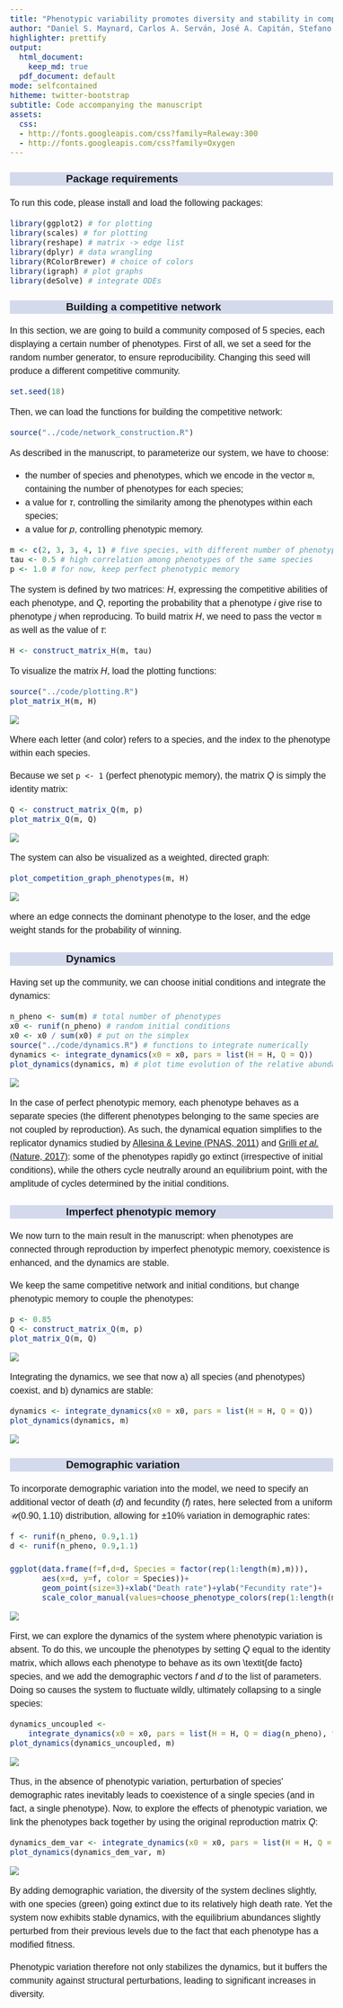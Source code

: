 ```yaml
---
title: "Phenotypic variability promotes diversity and stability in competitive communities"
author: "Daniel S. Maynard, Carlos A. Serván, José A. Capitán, Stefano Allesina"
highlighter: prettify
output:
  html_document: 
    keep_md: true
  pdf_document: default
mode: selfcontained
hitheme: twitter-bootstrap
subtitle: Code accompanying the manuscript
assets:
  css:
  - http://fonts.googleapis.com/css?family=Raleway:300
  - http://fonts.googleapis.com/css?family=Oxygen
---
```


<style>
body{
  font-family: 'Oxygen', sans-serif;
  font-size: 16px;
  line-height: 24px;
}

h1,h2,h3,h4 {
  font-family: 'Raleway', sans-serif;
}

.container { width: 1000px; }
h3 {
  background-color: #D4DAEC;
  text-indent: 100px; 
}
h4 {
  text-indent: 100px;
}

g-table-intro h4 {
  text-indent: 0px;
}
</style>

### Package requirements

To run this code, please install and load the following packages:

```r
library(ggplot2) # for plotting
library(scales) # for plotting
library(reshape) # matrix -> edge list
library(dplyr) # data wrangling
library(RColorBrewer) # choice of colors
library(igraph) # plot graphs
library(deSolve) # integrate ODEs
```

### Building a competitive network 

In this section, we are going to build a community composed of 5 species, each displaying a certain number of phenotypes. First of all, we set a seed for the random number generator, to ensure reproducibility. Changing this seed will produce a different competitive community.


```r
set.seed(18)
```

Then, we can load the functions for building the competitive network:

```r
source("../code/network_construction.R")
```

As described in the manuscript, to parameterize our system, we have to choose:

- the number of species and phenotypes, which we encode in the vector `m`, containing the number of phenotypes for each species;
- a value for $\tau$, controlling the similarity among the phenotypes within each species;
- a value for $p$, controlling phenotypic memory.


```r
m <- c(2, 3, 3, 4, 1) # five species, with different number of phenotypes
tau <- 0.5 # high correlation among phenotypes of the same species
p <- 1.0 # for now, keep perfect phenotypic memory
```

The system is defined by two matrices: $H$, expressing the competitive abilities of each phenotype, and $Q$, reporting the probability that a phenotype $i$ give rise to phenotype $j$ when reproducing. To build matrix $H$, we need to pass the vector `m` as well as the value of $\tau$:


```r
H <- construct_matrix_H(m, tau)
```

To visualize the matrix $H$, load the plotting functions:

```r
source("../code/plotting.R")
plot_matrix_H(m, H)
```

![](index_files/figure-html/unnamed-chunk-6-1.png)<!-- -->

Where each letter (and color) refers to a species, and the index to the phenotype within each species. 

Because we set `p <- 1` (perfect phenotypic memory), the matrix $Q$ is simply the identity matrix:

```r
Q <- construct_matrix_Q(m, p)
plot_matrix_Q(m, Q)
```

![](index_files/figure-html/unnamed-chunk-7-1.png)<!-- -->

The system can also be visualized as a weighted, directed graph:

```r
plot_competition_graph_phenotypes(m, H)
```

![](index_files/figure-html/unnamed-chunk-8-1.png)<!-- -->
  
where an edge connects the dominant phenotype to the loser, and the edge weight stands for the probability of winning.

### Dynamics

Having set up the community, we can choose initial conditions and integrate the dynamics:

```r
n_pheno <- sum(m) # total number of phenotypes
x0 <- runif(n_pheno) # random initial conditions
x0 <- x0 / sum(x0) # put on the simplex
source("../code/dynamics.R") # functions to integrate numerically
dynamics <- integrate_dynamics(x0 = x0, pars = list(H = H, Q = Q))
plot_dynamics(dynamics, m) # plot time evolution of the relative abundance of each phenotype
```

![](index_files/figure-html/unnamed-chunk-9-1.png)<!-- -->

In the case of perfect phenotypic memory, each phenotype behaves as a separate species (the different phenotypes belonging to the same species are not coupled by reproduction). As such, the dynamical equation simplifies to the replicator dynamics studied by [Allesina & Levine (PNAS, 2011)](http://www.pnas.org/content/108/14/5638) and [Grilli *et al.* (Nature, 2017)](https://www.nature.com/articles/nature23273): some of the phenotypes rapidly go extinct (irrespective of initial conditions), while the others cycle neutrally around an equilibrium point, with the amplitude of cycles determined by the initial conditions.

### Imperfect phenotypic memory

We now turn to the main result in the manuscript: when phenotypes are connected through reproduction by imperfect phenotypic memory, coexistence is enhanced, and the dynamics are stable.

We keep the same competitive network and initial conditions, but change phenotypic memory to couple the phenotypes:


```r
p <- 0.85
Q <- construct_matrix_Q(m, p)
plot_matrix_Q(m, Q)
```

![](index_files/figure-html/unnamed-chunk-10-1.png)<!-- -->

Integrating the dynamics, we see that now a) all species (and phenotypes) coexist, and b) dynamics are stable:


```r
dynamics <- integrate_dynamics(x0 = x0, pars = list(H = H, Q = Q))
plot_dynamics(dynamics, m)
```

![](index_files/figure-html/unnamed-chunk-11-1.png)<!-- -->

### Demographic variation

To incorporate demographic variation into the model, we need to specify an additional vector of death ($d$) and fecundity ($f$) rates, here selected from a uniform $\mathcal{U}(0.90,1.10)$ distribution, allowing for $\pm 10$% variation in demographic rates:


```r
f <- runif(n_pheno, 0.9,1.1)
d <- runif(n_pheno, 0.9,1.1)

ggplot(data.frame(f=f,d=d, Species = factor(rep(1:length(m),m))),
	   aes(x=d, y=f, color = Species))+
	   geom_point(size=3)+xlab("Death rate")+ylab("Fecundity rate")+
	   scale_color_manual(values=choose_phenotype_colors(rep(1:length(m),m), length(m))$sppdarkcolors)
```

![](index_files/figure-html/unnamed-chunk-12-1.png)<!-- -->

First, we can explore the dynamics of the system where phenotypic variation is absent. To do this, we uncouple the phenotypes by setting $Q$ equal to the identity matrix, which allows each phenotype to behave as its own \textit{de facto} species, and we add the demographic vectors $f$ and $d$ to the list of parameters. Doing so causes the system to fluctuate wildly, ultimately collapsing to a single species:


```r
dynamics_uncoupled <-
	integrate_dynamics(x0 = x0, pars = list(H = H, Q = diag(n_pheno), f=f, d=d), int_time=1e5, int_steps=1e3)
plot_dynamics(dynamics_uncoupled, m)
```

![](index_files/figure-html/unnamed-chunk-13-1.png)<!-- -->

Thus, in the absence of phenotypic variation, perturbation of species' demographic rates inevitably leads to coexistence of a single species (and in fact, a single phenotype). Now, to explore the effects of phenotypic variation, we link the phenotypes back together by using the original reproduction matrix $Q$:


```r
dynamics_dem_var <- integrate_dynamics(x0 = x0, pars = list(H = H, Q = Q, f=f, d=d))
plot_dynamics(dynamics_dem_var, m)
```

![](index_files/figure-html/unnamed-chunk-14-1.png)<!-- -->

By adding demographic variation, the diversity of the system declines slightly, with one species (green) going extinct due to its relatively high death rate. Yet the system now exhibits stable dynamics, with the equilibrium abundances slightly perturbed from their previous levels due to the fact that each phenotype has a modified fitness. 


Phenotypic variation therefore not only stabilizes the dynamics, but it buffers the community against structural perturbations, leading to significant increases in diversity.



